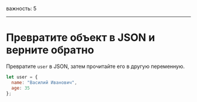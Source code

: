 важность: 5

---

# Превратите объект в JSON и верните обратно

Превратите `user` в JSON, затем прочитайте его в другую переменную.

```js
let user = {
  name: "Василий Иванович",
  age: 35
};
```
